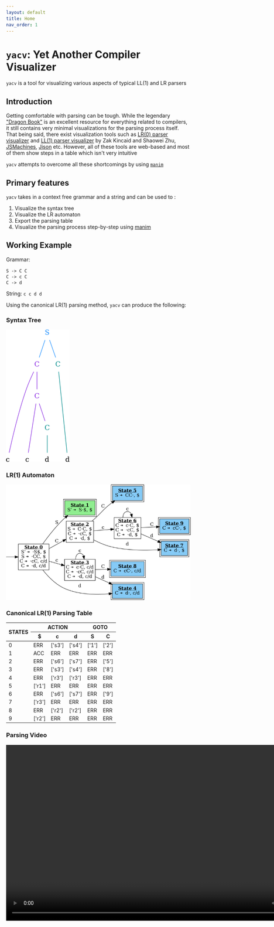 ```yaml
---
layout: default
title: Home
nav_order: 1
---
```


# `yacv`: Yet Another Compiler Visualizer
`yacv` is a tool for visualizing various aspects of typical LL(1) and LR parsers


## Introduction

Getting comfortable with parsing can be tough. While the legendary ["Dragon Book"](https://suif.stanford.edu/dragonbook/) is an excellent resource for everything related to compilers, it still contains very minimal visualizations for the parsing process itself. That being said, there exist visualization tools such as [LR(0) parser visualizer](https://www.cs.princeton.edu/courses/archive/spring20/cos320/LR0/) and [LL(1) parser visualizer](https://www.cs.princeton.edu/courses/archive/spring20/cos320/LL1/) by Zak Kincaid and Shaowei Zhu, [JSMachines](http://jsmachines.sourceforge.net/machines/lr1.html), [Jison](https://zaa.ch/jison/try/usf/) etc. However, all of these tools are web-based and most of them show steps in a table which isn't very intuitive

`yacv` attempts to overcome all these shortcomings by using [`manim`](https://github.com/3b1b/manim) 

## Primary features
`yacv` takes in a context free grammar and a string and can be used to :

1. Visualize the syntax tree 
2. Visualize the LR automaton
3. Export the parsing table 
4. Visualize the parsing process step-by-step using [manim](https://github.com/3b1b/manim)

## Working Example

Grammar:

```
S -> C C 
C -> c C 
C -> d 
```

String: `c c d d`

Using the canonical LR(1) parsing method, `yacv` can produce the following:

### Syntax Tree

![ast-simple-cd-grammar](imgs/ast-simple-cd-grammar.png)

### LR(1) Automaton

![lr1-automata-simple-cd-grammar](imgs/lr1-automata-simple-cd-grammar.png)

### Canonical LR(1) Parsing Table 

<table>
   <thead>
      <tr>
         <th rowspan="2">STATES</th>
         <th colspan="3">ACTION</th>
         <th colspan="2">GOTO</th>
      </tr>
      <tr>
         <th>$</th>
         <th>c</th>
         <th>d</th>
         <th>S</th>
         <th>C</th>
      </tr>
   </thead>
   <tbody>
      <tr>
         <td>0</td>
         <td>ERR</td>
         <td>['s3']</td>
         <td>['s4']</td>
         <td>['1']</td>
         <td>['2']</td>
      </tr>
      <tr>
         <td>1</td>
         <td>ACC</td>
         <td>ERR</td>
         <td>ERR</td>
         <td>ERR</td>
         <td>ERR</td>
      </tr>
      <tr>
         <td>2</td>
         <td>ERR</td>
         <td>['s6']</td>
         <td>['s7']</td>
         <td>ERR</td>
         <td>['5']</td>
      </tr>
      <tr>
         <td>3</td>
         <td>ERR</td>
         <td>['s3']</td>
         <td>['s4']</td>
         <td>ERR</td>
         <td>['8']</td>
      </tr>
      <tr>
         <td>4</td>
         <td>ERR</td>
         <td>['r3']</td>
         <td>['r3']</td>
         <td>ERR</td>
         <td>ERR</td>
      </tr>
      <tr>
         <td>5</td>
         <td>['r1']</td>
         <td>ERR</td>
         <td>ERR</td>
         <td>ERR</td>
         <td>ERR</td>
      </tr>
      <tr>
         <td>6</td>
         <td>ERR</td>
         <td>['s6']</td>
         <td>['s7']</td>
         <td>ERR</td>
         <td>['9']</td>
      </tr>
      <tr>
         <td>7</td>
         <td>['r3']</td>
         <td>ERR</td>
         <td>ERR</td>
         <td>ERR</td>
         <td>ERR</td>
      </tr>
      <tr>
         <td>8</td>
         <td>ERR</td>
         <td>['r2']</td>
         <td>['r2']</td>
         <td>ERR</td>
         <td>ERR</td>
      </tr>
      <tr>
         <td>9</td>
         <td>['r2']</td>
         <td>ERR</td>
         <td>ERR</td>
         <td>ERR</td>
         <td>ERR</td>
      </tr>
   </tbody>
</table>

### Parsing Video 

<video width="854" height="480" controls>
<source src="vids/lr1-vid-simple-cd-grammar.mp4" type="video/mp4">
Your browser does not support video tag
</video>

